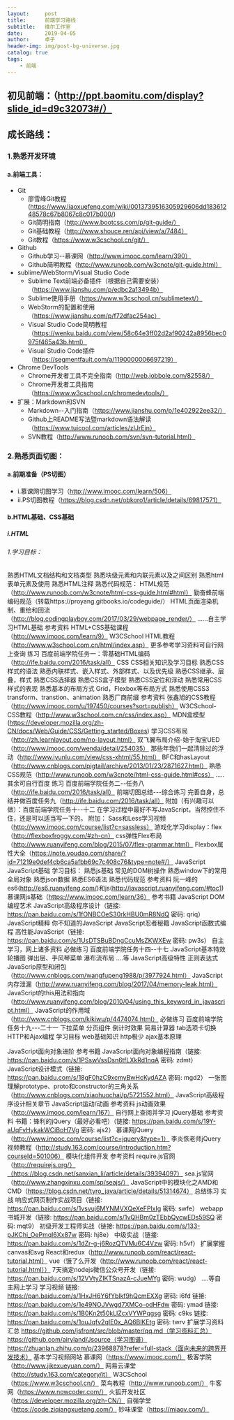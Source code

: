 ```yaml
---
layout:     post
title:      前端学习路线
subtitle:   维尔工作室
date:       2019-04-05
author:     卓子
header-img: img/post-bg-universe.jpg
catalog: true
tags:
    - 前端
---
```


## 初见前端：（http://ppt.baomitu.com/display?slide_id=d9c32073#/）

## 成长路线：
### 1.熟悉开发环境
#### a.前端工具：
- Git
    - 廖雪峰Git教程(https://www.liaoxuefeng.com/wiki/0013739516305929606dd18361248578c67b8067c8c017b000/)
    - Git简明指南（http://www.bootcss.com/p/git-guide/）
    - Git基础教程（http://www.shouce.ren/api/view/a/7484）
    - Git教程（https://www.w3cschool.cn/git/）
- Github
    - Github学习--慕课网（http://www.imooc.com/learn/390）
    - Github简明教程（http://www.runoob.com/w3cnote/git-guide.html）
- sublime/WebStorm/Visual Studio Code
    - Sublime Text前端必备插件（根据自己需要安装）（https://www.jianshu.com/p/edbc2a13494b）
    - Sublime使用手册（https://www.w3cschool.cn/sublimetext/）
    - WebStorm的配置和使用（https://www.jianshu.com/p/f72dfac254ac）
    - Visual Studio Code简明教程（https://wenku.baidu.com/view/58c64e3ff02d2af90242a8956bec0975f465a43b.html）
    - Visual Studio Code插件（https://segmentfault.com/a/1190000006697219）
- Chrome DevTools
    - Chrome开发者工具不完全指南（http://web.jobbole.com/82558/）
    - Chrome开发者工具指南（https://www.w3cschool.cn/chromedevtools/）
- 扩展：Markdown和SVN
    - Markdown--入门指南（https://www.jianshu.com/p/1e402922ee32/）
    - Github上README写法暨markdown语法解读（https://www.tuicool.com/articles/zIJrEjn）
    - SVN教程（http://www.runoob.com/svn/svn-tutorial.html）
### 2.熟悉页面切图：
#### a.前期准备（PS切图）
- i.慕课网切图学习（http://www.imooc.com/learn/506）
- ii.PS切图教程（https://blog.csdn.net/obkoro1/article/details/69817571）
#### b.HTML基础、CSS基础
##### i.HTML
###### 1.学习目标：
熟悉HTML文档结构和文档类型
熟悉块级元素和内联元素以及之间区别
熟悉html表单元素及使用
熟悉HTML注释
熟悉代码规范：
HTML规范（http://www.runoob.com/w3cnote/html-css-guide.html#html）
勤奋蜂前端编码规范（转载https://proyang.gitbooks.io/codeguide/）
HTML页面渲染机制、重绘和回流（http://blog.codingplayboy.com/2017/03/29/webpage_render/）
......自主学习HTML基础
参考资料
HTML+CSS基础课程（http://www.imooc.com/learn/9）
W3CSchool HTML教程（http://www.w3school.com.cn/html/index.asp）
更多参考学习资料可自行网上查询
练习
百度前端学院任务一：零基础HTML编码（http://ife.baidu.com/2016/task/all）
CSS
CSS相关知识及学习目标
熟悉CSS样式的语法
熟悉内联样式、嵌入样式、外部样式、以及优先级
熟悉CSS继承、层叠，样式
熟悉CSS选择器
熟悉CSS盒子模型
熟悉CSS定位和浮动
熟悉常用CSS样式的表现
熟悉基本的布局方式
Grid，Flexbox等布局方式
熟悉使用CSS3 transform、transtion、animation
熟悉厂商前缀
参考资料
张鑫旭的CSS教程（http://www.imooc.com/u/197450/courses?sort=publish）
W3CSchool-CSS教程（http://www.w3school.com.cn/css/index.asp）
MDN盒模型(https://developer.mozilla.org/zh-CN/docs/Web/Guide/CSS/Getting_started/Boxes)
学习CSS布局（http://zh.learnlayout.com/no-layout.html）
双飞翼布局介绍-始于淘宝UED（http://www.imooc.com/wenda/detail/254035）
那些年我们一起清除过的浮动（http://www.iyunlu.com/view/css-xhtml/55.html）
BFC和hasLayout（http://www.cnblogs.com/pigtail/archive/2013/01/23/2871627.html）
熟悉CSS规范（http://www.runoob.com/w3cnote/html-css-guide.html#css）
.....其余可自行百度
练习
百度前端学院任务二--任务八（http://ife.baidu.com/2016/task/all）
前端切图总结---综合练习
完善自身，总结并做百度任务九（http://ife.baidu.com/2016/task/all）
附加（有兴趣可以做）：百度前端学院任务十--十二
在学习过程中最好不写JavaScript，当然控住不住，还是可以适当写一下的。
附加：
Sass和Less学习视频（http://www.imooc.com/course/list?c=sassless）
游戏化学习display：flex（http://flexboxfroggy.com/#zh-cn）
css弹性Flex布局（http://www.ruanyifeng.com/blog/2015/07/flex-grammar.html）
Flexbox属性大全（https://note.youdao.com/share/?id=71219e0def4cb6ca5afbb69c7c408c76&type=note#/）
JavaScript
JavaScript基础
学习目标：
熟悉js基础
常见的DOM树操作
熟悉window下的常用全局对象
熟悉json数据
熟悉ES6语法
熟悉代码规范
参考资料
阮一峰的es6(http://es6.ruanyifeng.com/)和js(http://javascript.ruanyifeng.com/#toc1)
慕课网js基础（https://www.imooc.com/learn/36）
参考书籍
JavaScript DOM编程艺术
JavaScript高级程序设计（链接: https://pan.baidu.com/s/1fONBCOeS30rkHBU0mR8NdQ 密码: qriq）
JavaScript精粹
你不知道的JavaScript
JavaScript忍者秘籍
JavaScript函数式编程
高性能JavaScript（链接: https://pan.baidu.com/s/1UsDTSBuBDngCcuMsZKWXEw 密码: pw3s）
自主学习，网上诸多资料
必做练习
百度前端学院任务十四--十七
JavaScript基本特效
轮播图
弹出层、手风琴菜单
瀑布流布局
....等
JavaScript高级特性
正则表达式
JavaScrip原型和闭包（http://www.cnblogs.com/wangfupeng1988/p/3977924.html）
JavaScript内存泄漏（http://www.ruanyifeng.com/blog/2017/04/memory-leak.html）
JavaScript的this用法和指向（http://www.ruanyifeng.com/blog/2010/04/using_this_keyword_in_javascript.html）
JavaScript的作用域（http://www.cnblogs.com/kikiwu/p/4474074.html）
必做练习
百度前端学院任务十九---二十一
下拉菜单
分页组件
倒计时效果
简易计算器
tab选项卡切换
HTTP和Ajax编程
学习目标
web基础知识
http极少
ajax基本原理

JavaScript面向对象进阶
参考书籍
JavaScript面向对象编程指南（链接: https://pan.baidu.com/s/1PSswVssDsn6tfLXkRd1nqA 密码: zdmt）
JavaScript设计模式（链接: https://pan.baidu.com/s/18gF0hzC9xcmyBwHcKydAZA 密码: mgd2）
一张图理解prototype、proto和constructor的三角关系（http://www.cnblogs.com/xiaohuochai/p/5721552.html）
JavaScript高级程序设计相关章节
JavaScript运动/动画
参考资料
js动画效果（http://www.imooc.com/learn/167）
自行网上查阅并学习
jQuery基础
参考资料
书籍：锋利的jQuery（最好必看吧）（链接: https://pan.baidu.com/s/19Y-aUqFvHykakWCiBoH7Vg 密码: ajs2）
慕课网jQuery（http://www.imooc.com/course/list?c=jquery&type=1）
李炎恢老师jQuery视频教程（http://study.163.com/course/introduction.htm?courseId=501006）
模块化组件开发
参考资料
require.js官网（http://requirejs.org/）（https://blog.csdn.net/sanxian_li/article/details/39394097）
sea.js官网（http://www.zhangxinxu.com/sp/seajs/）
JavaScript中的模块化之AMD和CMD（https://blog.csdn.net/tyro_java/article/details/51314674）
总结练习
实战
响应式网页制作实战项目（链接: https://pan.baidu.com/s/1vsvuj6MYNMVXQeXeFPlxIg 密码: swfe）
webapp书城开发（链接: https://pan.baidu.com/s/1vQHBm0zTEbbQycwEDs59SQ 密码: mqt9）
初级开发工程师实战（链接: https://pan.baidu.com/s/133-pJKChi_OePmql6Xx87w 密码: hj8e）
中级实战（链接: https://pan.baidu.com/s/1dZr-g-j6RozQTVMu6C4Vzw 密码: h5vf）
扩展掌握
canvas和svg
React和redux（http://www.runoob.com/react/react-tutorial.html）
vue（饿了么开发（http://www.runoob.com/react/react-tutorial.html））
7天搞定nodejs微信公众号开发（链接: https://pan.baidu.com/s/12VVtyZIKTSnazA-cJueMYg 密码: wudg）
....等自主网上学习
学习视频
链接: https://pan.baidu.com/s/1HxJH6Y6fYblkf9hQcmEXXg 密码: i6fd
 链接: https://pan.baidu.com/s/1e49NOJVwgd7XMCo-odHFdw 密码: ymad
链接: https://pan.baidu.com/s/1B0Kn2t50kLlZcxVYWPqgsg 密码: c9ks
链接: https://pan.baidu.com/s/1ouJqfv2qIE0x_AQ6BlKEtg 密码: twrv
扩展学习资料汇总
https://github.com/jsfront/src/blob/master/qq.md（学习资料汇总）
https://github.com/airyland/Jsource（学习图谱）
https://zhuanlan.zhihu.com/p/23968878?refer=full-stack（面向未来的跨界开发技术）
基本学习视频网站
慕课网（https://www.imooc.com/）
极客学院（http://www.jikexueyuan.com/）
网易云课堂（http://study.163.com/category/it）
W3CSchool（https://www.w3cschool.cn/）
菜鸟教程（http://www.runoob.com/）
牛客网（https://www.nowcoder.com/）
火狐开发社区（https://developer.mozilla.org/zh-CN/）
自强学堂（https://code.ziqiangxuetang.com/）
妙味课堂（https://miaov.com/）

